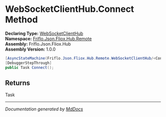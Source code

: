 ﻿<!--  
  <auto-generated>   
    The contents of this file were generated by a tool.  
    Changes to this file may be list if the file is regenerated  
  </auto-generated>   
-->

# WebSocketClientHub.Connect Method

**Declaring Type:** [WebSocketClientHub](../index.md)  
**Namespace:** [Friflo.Json.Fliox.Hub.Remote](../../index.md)  
**Assembly:** Friflo.Json.Fliox.Hub  
**Assembly Version:** 1.0.0

```csharp
[AsyncStateMachine(Friflo.Json.Fliox.Hub.Remote.WebSocketClientHub/<Connect>d__7)]
[DebuggerStepThrough]
public Task Connect();
```

## Returns

Task

___

*Documentation generated by [MdDocs](https://github.com/ap0llo/mddocs)*
